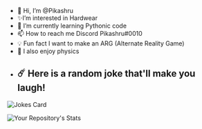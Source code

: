 - 👋 Hi, I’m @Pikashru
- ✨I’m interested in Hardwear  
- 🌱 I’m currently learning Pythonic code
- 📫 How to reach me Discord Pikashru#0010
- 💡 Fun fact I want to make an ARG (Alternate Reality Game)
- 🤔 I also enjoy physics
- ## ☄️ Here is a random joke that'll make you laugh!
![Jokes Card](https://readme-jokes.vercel.app/api)



  ![Your Repository's Stats](https://github-readme-stats.vercel.app/api?username=Pikashru&show_icons=true)
 
<!---
Pikashru/Pikashru is a ✨ special ✨ repository because its `README.md` (this file) appears on your GitHub profile.
You can click the Preview link to take a look at your changes.
--->
 
